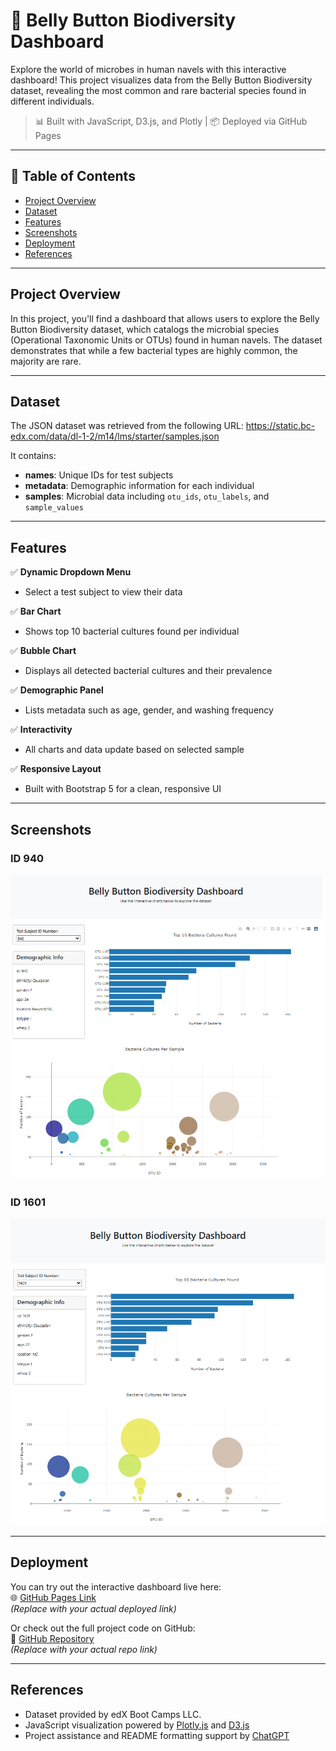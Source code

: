 # 🧫 Belly Button Biodiversity Dashboard

Explore the world of microbes in human navels with this interactive dashboard! This project visualizes data from the Belly Button Biodiversity dataset, revealing the most common and rare bacterial species found in different individuals.

> 📊 Built with JavaScript, D3.js, and Plotly | 📦 Deployed via GitHub Pages

---

## 📑 Table of Contents

- [Project Overview](#project-overview)
- [Dataset](#dataset)
- [Features](#features)
- [Screenshots](#screenshots)
- [Deployment](#deployment)
- [References](#references)

---

## Project Overview

In this project, you'll find a dashboard that allows users to explore the Belly Button Biodiversity dataset, which catalogs the microbial species (Operational Taxonomic Units or OTUs) found in human navels. The dataset demonstrates that while a few bacterial types are highly common, the majority are rare.

---

## Dataset

The JSON dataset was retrieved from the following URL:
https://static.bc-edx.com/data/dl-1-2/m14/lms/starter/samples.json

It contains:
- **names**: Unique IDs for test subjects
- **metadata**: Demographic information for each individual
- **samples**: Microbial data including `otu_ids`, `otu_labels`, and `sample_values`

---

## Features

✅ **Dynamic Dropdown Menu**  
- Select a test subject to view their data

✅ **Bar Chart**  
- Shows top 10 bacterial cultures found per individual

✅ **Bubble Chart**  
- Displays all detected bacterial cultures and their prevalence

✅ **Demographic Panel**  
- Lists metadata such as age, gender, and washing frequency

✅ **Interactivity**  
- All charts and data update based on selected sample

✅ **Responsive Layout**  
- Built with Bootstrap 5 for a clean, responsive UI

---

## Screenshots

### ID 940

![Dashboard for ID 940](./Belly_Button_Biodiversity_Dashboard_940.png)

### ID 1601

![Dashboard for ID 1601](./Belly_Button_Biodiversity_Dashboard_1601.png)

---

## Deployment

You can try out the interactive dashboard live here:  
🌐 [GitHub Pages Link](https://your-github-username.github.io/belly-button-biodiversity/)  
*(Replace with your actual deployed link)*

Or check out the full project code on GitHub:  
🔗 [GitHub Repository](https://github.com/your-github-username/belly-button-biodiversity)  
*(Replace with your actual repo link)*

---

## References

- Dataset provided by edX Boot Camps LLC.
- JavaScript visualization powered by [Plotly.js](https://plotly.com/javascript/) and [D3.js](https://d3js.org/)
- Project assistance and README formatting support by [ChatGPT](https://openai.com/chatgpt)